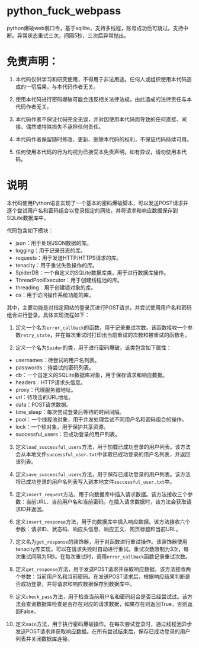# python_fuck_webpass
python爆破web弱口令，基于sqllite，支持多线程，账号成功后可跳过。支持中断。异常状态重试三次，间隔5秒，三次后异常抛出。
# 免责声明：

1. 本代码仅供学习和研究使用，不得用于非法用途。任何人或组织使用本代码造成的一切后果，与本代码作者无关。

2. 使用本代码进行密码爆破可能会违反相关法律法规，由此造成的法律责任与本代码作者无关。

3. 本代码作者不保证代码完全无误，并对因使用本代码而导致的任何直接、间接、偶然或特殊损失不承担任何责任。

4. 本代码作者保留随时修改、更新、删除本代码的权利，不保证代码持续可用。

5. 任何使用本代码的行为均视为已接受本免责声明。如有异议，请勿使用本代码。
###
# 说明
本代码使用Python语言实现了一个基本的密码爆破脚本，可以发送POST请求并逐个尝试用户名和密码组合以登录指定的网站，并将请求和响应数据保存到SQLite数据库中。

代码包含如下模块：

- json：用于处理JSON数据的库。
- logging：用于记录日志的库。
- requests：用于发送HTTP/HTTPS请求的库。
- tenacity：用于重试失败操作的库。
- SpiderDB：一个自定义的SQLite数据库类，用于进行数据库操作。
- ThreadPoolExecutor：用于创建线程池的库。
- threading：用于创建锁对象的库。
- os：用于访问操作系统功能的库。

其中，主要功能是对指定网站的登录页进行POST请求，并尝试使用用户名和密码组合进行登录。具体实现流程如下：

1. 定义一个名为`error_callback`的函数，用于记录重试次数。该函数接收一个参数`retry_state`，并在每次重试时打印出当前重试的次数和被重试的函数名。

2. 定义一个名为`Spider`的类，用于进行密码爆破。该类包含如下属性：

- usernames：待尝试的用户名列表。
- passwords：待尝试的密码列表。
- db：一个自定义的SQLite数据库对象，用于保存请求和响应数据。
- headers：HTTP请求头信息。
- proxy：代理服务器地址。
- url：待攻击的URL地址。
- data：POST请求数据。
- time_sleep：每次尝试登录后等待的时间间隔。
- pool：一个线程池对象，用于并发处理尝试不同用户名和密码组合的操作。
- lock：一个锁对象，用于保护共享资源。
- successful_users：已成功登录的用户列表。

3. 定义`load_successful_users`方法，用于加载已成功登录的用户列表。该方法会从本地文件`successful_user.txt`中读取已成功登录的用户名列表，并返回该列表。

4. 定义`save_successful_users`方法，用于保存已成功登录的用户列表。该方法将已成功登录的用户名列表写入到本地文件`successful_user.txt`中。

5. 定义`insert_request`方法，用于向数据库中插入请求数据。该方法接收三个参数：当前URL、当前用户名和当前密码。在插入请求数据时，该方法会获取请求ID并返回。

6. 定义`insert_response`方法，用于向数据库中插入响应数据。该方法接收六个参数：请求ID、状态码、响应头信息、响应正文、网页标题和当前URL。

7. 定义名为`get_response`的装饰器，用于对函数进行重试操作。该装饰器使用tenacity库实现，可以在请求失败时自动进行重试。重试次数限制为3次，每次重试间隔为5秒。在每次重试时，调用`error_callback`函数记录重试次数。

8. 定义`get_response`方法，用于发送POST请求并获取响应数据。该方法接收两个参数：当前用户名和当前密码。在发送POST请求后，根据响应结果判断是否成功登录，并将请求和响应数据保存到数据库中。

9. 定义`check_pass`方法，用于检查当前用户名和密码组合是否已经尝试过。该方法会查询数据库检查是否存在对应的请求数据，如果存在则返回True，否则返回False。

10. 定义`main`方法，用于执行密码爆破操作。在每次尝试登录时，通过线程池异步发送POST请求并获取响应数据。在所有尝试结束后，保存已成功登录的用户列表并关闭数据库连接。
